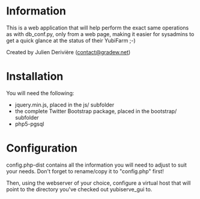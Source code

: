 Information
===========

This is a web application that will help perform the exact same operations as with db_conf.py, only from a web page, making it easier for sysadmins to get a quick glance at the status of their YubiFarm ;-)

Created by Julien Derivière (contact@gradew.net)

Installation
============
You will need the following:
- jquery.min.js, placed in the js/ subfolder
- the complete Twitter Bootstrap package, placed in the bootstrap/ subfolder
- php5-pgsql

Configuration
=============
config.php-dist contains all the information you will need to adjust to suit your needs. Don't forget to rename/copy it to "config.php" first!

Then, using the webserver of your choice, configure a virtual host that will point to the directory you've checked out yubiserve_gui to.
